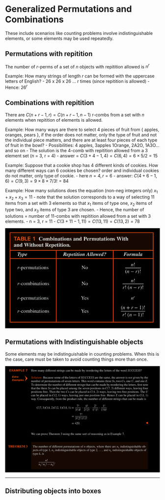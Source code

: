 # Generalized Permutations and Combinations 

These include scenarios like counting problems involve indistinguishable elements, or some elements may be used repeatedly.

## Permutations with repitition

The number of $r$-perms of a set of $n$ objects with repitition allowed is $n^r$ 

Example: How many strings of length $r$ can be formed with the uppercase letters of English?
    - 26 x 26 x 26 ... r times (since repitition is allowed)
    - Hence: $26^r$ 

## Combinations with repitition

There are $C(n + r -1, r) = C(n + r - 1, n - 1)$ r-combs from a set with $n$ elements when repitition of elements is allowed.

Example: How many ways are there to select 4 pieces of fruit from { apples, oranges, pears }, if the order does not matter, only the type of fruit and not the individual piece matters, and there are at least four pieces of each type of fruit in the bowl?
    - Possibilities: 4 apples, 3apples 1Orange, 2A2O, 1A3O... and so on 
    - The solution is the 4-comb with repitition allowed from a 3 element set (n = 3, r = 4) 
    - answer = $C(3 + 4 -1, 4) = C(6, 4) = 6 \times 5 / 2 = 15$ 


Example: Suppose that a cookie shop has 4 different kinds of cookies. How many different ways can 6 cookies be chosen? order and individual cookies do not matter, only type of cookie.
    - here $n = 4, r = 6$ 
    - answer: $C(4 + 6 - 1, 6) = C(9, 3) = 9 \times 8 \times 7 / 3! = 84$ 


Example: How many solutions does the equation (non-neg integers only) $x_1 + x_2 + x_3 = 11$ 
    - note that the solution corresponds to a way of selecting 11 items from a set with 3 elements so that $x_1$ items of type one, $x_2$ items of type two, and $x_3$ items of type 3 are chosen.
    - Hence, the number of solutions = number of 11-combs with repitition allowed from a set with 3 elements.
    - n = 3, r = 11
    - $C(3 + 11 - 1, 11) = C(13, 11) = C(13, 2) = 78$ 


![86e72690bf69b164a254cde976a3e990.png](86e72690bf69b164a254cde976a3e990.png)


## Permutations with Indistinguishable objects 

Some elements may be indistinguishable in counting problems. When this is the case, care must be taken to avoid counting things more than once.

![5cb1751e9b865f117c2238cd32a50afa.png](5cb1751e9b865f117c2238cd32a50afa.png)

*** 

## Distributing objects into boxes